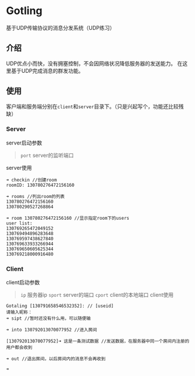 # Gotling
基于UDP传输协议的消息分发系统（UDP练习）
## 介绍
UDP优点小而快，没有拥塞控制，不会因网络状况降低服务器的发送能力。
在这里基于UDP完成消息的群发功能。
## 使用
客户端和服务端分别在`client`和`server`目录下。（只是兴起写个，功能还比较残缺）
### Server
server启动参数
> `port` server的监听端口

server使用
```
➜ checkin //创建room
roomID: 130780276472156160

➜ rooms //列出room的列表
130780276472156160
130780290527268864

➜ room 130780276472156160 //显示指定room下的users
user list:
130769265472049152
130769494896283648
130769597438627840
130769633933266944
130769650605625344
130769218000916480
```
### Client
client启动参数
> `ip` 服务器ip
> `sport` server的端口
> `cport` client的本地端口
client使用
```
Gotaling [130791658546532352]: // [useid]
请输入昵称：
➜ sipt //暂时还没有什么用，可以随便输

➜ into 130792013070077952 //进入房间

[130792013070077952]➜ 这是一条测试数据 //发送数据，在服务器中同一个房间内注册的用户都会收到

➜ out //退出房间，以后房间内的消息不会再收到

➜
```


